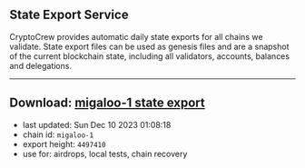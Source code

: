 ## State Export Service
CryptoCrew provides automatic daily state exports for all chains we validate. State export files can be used as genesis files and are a snapshot of the current blockchain state, including all validators, accounts, balances and delegations.

---
**Download: [migaloo-1 state export](https://dl.ccvalidators.com/SERVICE/migaloo/migaloo-1_export_4497410.json)**
---

- last updated: Sun Dec 10 2023 01:08:18
- chain id: `migaloo-1`
- export height: `4497410`
- use for: airdrops, local tests, chain recovery
